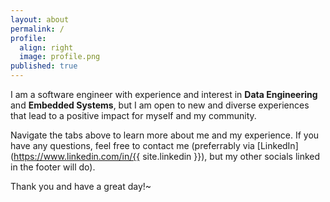 ```yaml
---
layout: about
permalink: /
profile:
  align: right
  image: profile.png
published: true
---
```


I am a software engineer with experience and interest in **Data Engineering** and **Embedded Systems**, but I am open to new and diverse experiences that lead to a positive impact for myself and my community.

Navigate the tabs above to learn more about me and my experience. If you have any questions, feel free to contact me (preferrably via [LinkedIn](https://www.linkedin.com/in/{{ site.linkedin }}), but my other socials linked in the footer will do).  
  
​Thank you and have a great day!~
